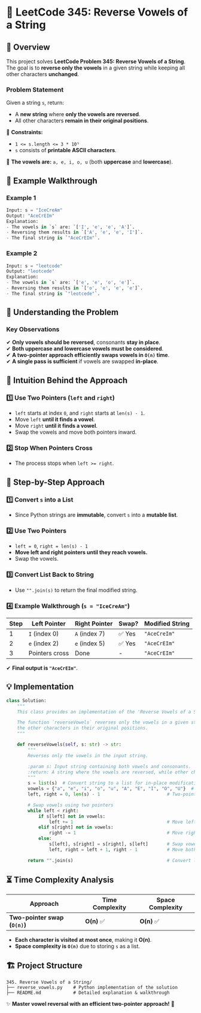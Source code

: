 # 🚀 **LeetCode 345: Reverse Vowels of a String**

## 📌 **Overview**
This project solves **LeetCode Problem 345: Reverse Vowels of a String**.  
The goal is to **reverse only the vowels** in a given string while keeping all other characters **unchanged**.

### **Problem Statement**
Given a string `s`, return:
- A **new string** where **only the vowels are reversed**.
- All other characters **remain in their original positions**.

🔹 **Constraints:**
- `1 <= s.length <= 3 * 10⁵`
- `s` consists of **printable ASCII characters**.

📝 **The vowels are:** `a, e, i, o, u` (both **uppercase** and **lowercase**).  

## 🎯 **Example Walkthrough**
### **Example 1**
```python
Input: s = "IceCreAm"
Output: "AceCrEIm"
Explanation:
- The vowels in `s` are: `['I', 'e', 'e', 'A']`.
- Reversing them results in `['A', 'e', 'e', 'I']`.
- The final string is `"AceCrEIm"`.
```

### **Example 2**
```python
Input: s = "leetcode"
Output: "leotcede"
Explanation:
- The vowels in `s` are: `['e', 'e', 'o', 'e']`.
- Reversing them results in `['o', 'e', 'e', 'e']`.
- The final string is `"leotcede"`.
```

## 🚀 **Understanding the Problem**
### **Key Observations**
✔ **Only vowels should be reversed**, consonants **stay in place**.  
✔ **Both uppercase and lowercase vowels must be considered**.  
✔ **A two-pointer approach efficiently swaps vowels in `O(n)` time**.  
✔ **A single pass is sufficient** if vowels are swapped **in-place**.  

## 🧠 **Intuition Behind the Approach**
### **1️⃣ Use Two Pointers (`left` and `right`)**
- `left` starts at index `0`, and `right` starts at `len(s) - 1`.
- Move `left` **until it finds a vowel**.
- Move `right` **until it finds a vowel**.
- Swap the vowels and move both pointers inward.

### **2️⃣ Stop When Pointers Cross**
- The process stops when `left >= right`.

## 📝 **Step-by-Step Approach**
### **1️⃣ Convert `s` into a List**
- Since Python strings are **immutable**, convert `s` into a **mutable list**.

### **2️⃣ Use Two Pointers**
- `left = 0`, `right = len(s) - 1`
- **Move left and right pointers until they reach vowels.**
- Swap the vowels.

### **3️⃣ Convert List Back to String**
- Use `"".join(s)` to return the final modified string.

### **4️⃣ Example Walkthrough (`s = "IceCreAm"`)**
| Step | Left Pointer | Right Pointer | Swap? | Modified String |
|------|-------------|--------------|-------|----------------|
| 1    | `I` (index 0) | `A` (index 7) | ✅ Yes | `"AceCreIm"` |
| 2    | `e` (index 2) | `e` (index 5) | ✅ Yes | `"AceCrEIm"` |
| 3    | Pointers cross | Done | - | `"AceCrEIm"` |

✔ **Final output is `"AceCrEIm"`**.

## **💡 Implementation**
```python
class Solution:
    """
    This class provides an implementation of the 'Reverse Vowels of a String' problem.

    The function `reverseVowels` reverses only the vowels in a given string while keeping 
    the other characters in their original positions.
    """

    def reverseVowels(self, s: str) -> str:
        """
        Reverses only the vowels in the input string.

        :param s: Input string containing both vowels and consonants.
        :return: A string where the vowels are reversed, while other characters remain unchanged.
        """
        s = list(s)  # Convert string to a list for in-place modifications
        vowels = {"a", "e", "i", "o", "u", "A", "E", "I", "O", "U"}  # Set of vowels
        left, right = 0, len(s) - 1                         # Two-pointer approach

        # Swap vowels using two pointers
        while left < right:
            if s[left] not in vowels:
                left += 1                                   # Move left pointer forward if it's not a vowel
            elif s[right] not in vowels:
                right -= 1                                  # Move right pointer backward if it's not a vowel
            else:
                s[left], s[right] = s[right], s[left]       # Swap vowels
                left, right = left + 1, right - 1           # Move both pointers

        return "".join(s)                                   # Convert list back to string
```

## ⏳ **Time Complexity Analysis**
| Approach | Time Complexity | Space Complexity |
|----------|----------------|------------------|
| **Two-pointer swap (`O(n)`)** | **O(n)** ✅ | **O(n)** ✅ |

- **Each character is visited at most once**, making it **O(n)**.
- **Space complexity is `O(n)`** due to storing `s` as a list.

## 🏗 **Project Structure**
```
345. Reverse Vowels of a String/
├── reverse_vowels.py    # Python implementation of the solution
├── README.md            # Detailed explanation & walkthrough
```

✨ **Master vowel reversal with an efficient two-pointer approach!** 🚀  